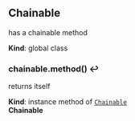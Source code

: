 <a name="Chainable"></a>

## Chainable
has a chainable method

**Kind**: global class  
<a name="Chainable+method"></a>

### chainable.method() ↩︎
returns itself

**Kind**: instance method of [<code>Chainable</code>](#Chainable)  
**Chainable**  
